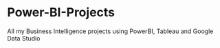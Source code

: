 # Power-BI-Projects
All my Business Intelligence projects using PowerBI, Tableau and Google Data Studio
